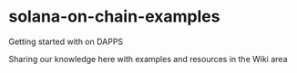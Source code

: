 # solana-on-chain-examples

Getting started with on DAPPS 

Sharing our knowledge here with examples and resources in the Wiki area
